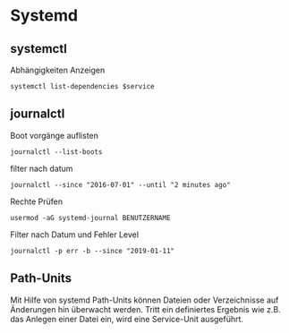 # Systemd

## systemctl

Abhängigkeiten Anzeigen

`systemctl list-dependencies $service`


## journalctl

Boot vorgänge auflisten

`journalctl --list-boots`

filter nach datum

`journalctl --since "2016-07-01" --until "2 minutes ago"`

Rechte Prüfen

`usermod -aG systemd-journal BENUTZERNAME`

Filter nach Datum und Fehler Level

`journalctl -p err -b --since "2019-01-11"`

## Path-Units

Mit Hilfe von systemd Path-Units können Dateien oder Verzeichnisse auf Änderungen hin überwacht werden. Tritt ein definiertes Ergebnis wie z.B. das Anlegen einer Datei ein, wird eine Service-Unit ausgeführt.
